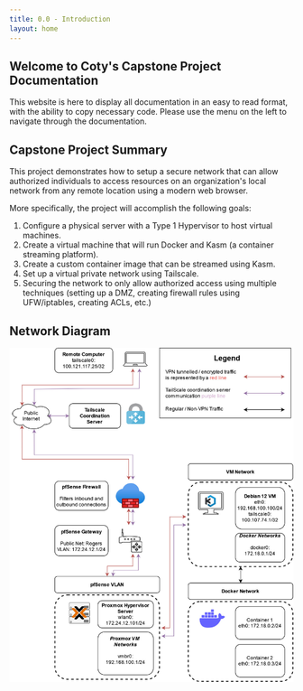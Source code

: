 ```yaml
---
title: 0.0 - Introduction
layout: home
---
```


## Welcome to Coty's Capstone Project Documentation
This website is here to display all documentation in an easy to read format, with the ability to copy necessary code. Please use the menu on the left to navigate through the documentation.

## Capstone Project Summary
This project demonstrates how to setup a secure network that can allow authorized individuals to access resources on an organization's local network from any remote location using a modern web browser.

More specifically, the project will accomplish the following goals:
1. Configure a physical server with a Type 1 Hypervisor to host virtual machines.
2. Create a virtual machine that will run Docker and Kasm (a container streaming platform).
3. Create a custom container image that can be streamed using Kasm.
4. Set up a virtual private network using Tailscale.
5. Securing the network to only allow authorized access using multiple techniques (setting up a DMZ, creating firewall rules using UFW/iptables, creating ACLs, etc.)

## Network Diagram
![Network Diagram](2.0-NetworkDiagram.jpg)